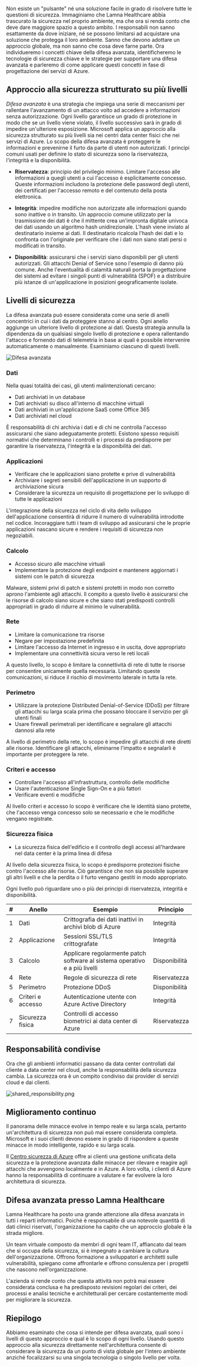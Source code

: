 Non esiste un "pulsante" né una soluzione facile in grado di risolvere tutte le questioni di sicurezza. Immaginiamo che Lamna Healthcare abbia trascurato la sicurezza nel proprio ambiente, ma che ora si renda conto che deve dare maggiore spazio a questo ambito. I responsabili non sanno esattamente da dove iniziare, né se possono limitarsi ad acquistare una soluzione che protegga il loro ambiente. Sanno che devono adottare un approccio globale, ma non sanno che cosa deve farne parte. Ora individueremo i concetti chiave della difesa avanzata, identificheremo le tecnologie di sicurezza chiave e le strategie per supportare una difesa avanzata e parleremo di come applicare questi concetti in fase di progettazione dei servizi di Azure.

## <a name="a-layered-approach-to-security"></a>Approccio alla sicurezza strutturato su più livelli

*Difesa avanzata* è una strategia che impiega una serie di meccanismi per rallentare l'avanzamento di un attacco volto ad accedere a informazioni senza autorizzazione. Ogni livello garantisce un grado di protezione in modo che se un livello viene violato, il livello successivo sarà in grado di impedire un'ulteriore esposizione. Microsoft applica un approccio alla sicurezza strutturato su più livelli sia nei centri data center fisici che nei servizi di Azure. Lo scopo della difesa avanzata è proteggere le informazioni e prevenirne il furto da parte di utenti non autorizzati. I principi comuni usati per definire lo stato di sicurezza sono la riservatezza, l'integrità e la disponibilità.

- __Riservatezza__: principio del privilegio minimo. Limitare l'accesso alle informazioni a quegli utenti a cui l'accesso è esplicitamente concesso. Queste informazioni includono la protezione delle password degli utenti, dei certificati per l'accesso remoto e del contenuto della posta elettronica.

- __Integrità__: impedire modifiche non autorizzate alle informazioni quando sono inattive o in transito. Un approccio comune utilizzato per la trasmissione dei dati è che il mittente crea un'impronta digitale univoca dei dati usando un algoritmo hash unidirezionale. L'hash viene inviato al destinatario insieme ai dati. Il destinatario ricalcola l'hash dei dati e lo confronta con l'originale per verificare che i dati non siano stati persi o modificati in transito.

- __Disponibilità__: assicurarsi che i servizi siano disponibili per gli utenti autorizzati. Gli attacchi Denial of Service sono l'esempio di danno più comune. Anche l'eventualità di calamità naturali porta la progettazione dei sistemi ad evitare i singoli punti di vulnerabilità (SPOF) e a distribuire più istanze di un'applicazione in posizioni geograficamente isolate.

## <a name="security-layers"></a>Livelli di sicurezza

La difesa avanzata può essere considerata come una serie di anelli concentrici in cui i dati da proteggere stanno al centro. Ogni anello aggiunge un ulteriore livello di protezione ai dati. Questa strategia annulla la dipendenza da un qualsiasi singolo livello di protezione e opera rallentando l'attacco e fornendo dati di telemetria in base ai quali è possibile intervenire automaticamente o manualmente. Esaminiamo ciascuno di questi livelli.

![Difesa avanzata](../media-draft/defense_in_depth_layers_small.PNG)

### <a name="data"></a>Dati

Nella quasi totalità dei casi, gli utenti malintenzionati cercano:

- Dati archiviati in un database
- Dati archiviati su disco all'interno di macchine virtuali
- Dati archiviati in un'applicazione SaaS come Office 365
- Dati archiviati nel cloud

È responsabilità di chi archivia i dati e di chi ne controlla l'accesso assicurarsi che siano adeguatamente protetti. Esistono spesso requisiti normativi che determinano i controlli e i processi da predisporre per garantire la riservatezza, l'integrità e la disponibilità dei dati.

### <a name="applications"></a>Applicazioni

- Verificare che le applicazioni siano protette e prive di vulnerabilità
- Archiviare i segreti sensibili dell'applicazione in un supporto di archiviazione sicura
- Considerare la sicurezza un requisito di progettazione per lo sviluppo di tutte le applicazioni

L'integrazione della sicurezza nel ciclo di vita dello sviluppo dell'applicazione consentirà di ridurre il numero di vulnerabilità introdotte nel codice. Incoraggiare tutti i team di sviluppo ad assicurarsi che le proprie applicazioni nascano sicure e rendere i requisiti di sicurezza non negoziabili.

### <a name="compute"></a>Calcolo

- Accesso sicuro alle macchine virtuali
- Implementare la protezione degli endpoint e mantenere aggiornati i sistemi con le patch di sicurezza

Malware, sistemi privi di patch e sistemi protetti in modo non corretto aprono l'ambiente agli attacchi. Il compito a questo livello è assicurarsi che le risorse di calcolo siano sicure e che siano stati predisposti controlli appropriati in grado di ridurre al minimo le vulnerabilità.

### <a name="networking"></a>Rete

- Limitare la comunicazione tra risorse
- Negare per impostazione predefinita
- Limitare l'accesso da Internet in ingresso e in uscita, dove appropriato
- Implementare una connettività sicura verso le reti locali

A questo livello, lo scopo è limitare la connettività di rete di tutte le risorse per consentire unicamente quella necessaria. Limitando queste comunicazioni, si riduce il rischio di movimento laterale in tutta la rete.

### <a name="perimeter"></a>Perimetro

- Utilizzare la protezione Distributed Denial-of-Service (DDoS) per filtrare gli attacchi su larga scala prima che possano bloccare il servizio per gli utenti finali
- Usare firewall perimetrali per identificare e segnalare gli attacchi dannosi alla rete

A livello di perimetro della rete, lo scopo è impedire gli attacchi di rete diretti alle risorse. Identificare gli attacchi, eliminarne l'impatto e segnalarli è importante per proteggere la rete.

### <a name="policies--access"></a>Criteri e accesso

- Controllare l'accesso all'infrastruttura, controllo delle modifiche
- Usare l'autenticazione Single Sign-On e a più fattori
- Verificare eventi e modifiche

Al livello criteri e accesso lo scopo è verificare che le identità siano protette, che l'accesso venga concesso solo se necessario e che le modifiche vengano registrate.

### <a name="physical-security"></a>Sicurezza fisica

- La sicurezza fisica dell'edificio e il controllo degli accessi all'hardware nel data center è la prima linea di difesa

Al livello della sicurezza fisica, lo scopo è predisporre protezioni fisiche contro l'accesso alle risorse. Ciò garantisce che non sia possibile superare gli altri livelli e che la perdita o il furto vengano gestiti in modo appropriato.

Ogni livello può riguardare uno o più dei principi di riservatezza, integrità e disponibilità.

|#|Anello|Esempio|Principio
|---|---|---|---|
|1|Dati|Crittografia dei dati inattivi in archivi blob di Azure|Integrità|
|2|Applicazione|Sessioni SSL/TLS crittografate|Integrità|
|3|Calcolo|Applicare regolarmente patch software al sistema operativo e a più livelli|Disponibilità|
|4|Rete|Regole di sicurezza di rete|Riservatezza|
|5|Perimetro|Protezione DDoS|Disponibilità|
|6|Criteri e accesso|Autenticazione utente con Azure Active Directory|Integrità|
|7|Sicurezza fisica|Controlli di accesso biometrici ai data center di Azure|Riservatezza|

## <a name="shared-responsibilities"></a>Responsabilità condivise

Ora che gli ambienti informatici passano da data center controllati dal cliente a data center nel cloud, anche la responsabilità della sicurezza cambia. La sicurezza ora è un compito condiviso dai provider di servizi cloud e dai clienti.

![shared_responsibility.png](../media-draft/shared_responsibilities.png)

## <a name="continuous-improvement"></a>Miglioramento continuo

Il panorama delle minacce evolve in tempo reale e su larga scala, pertanto un'architettura di sicurezza non può mai essere considerata completa. Microsoft e i suoi clienti devono essere in grado di rispondere a queste minacce in modo intelligente, rapido e su larga scala.

Il [Centro sicurezza di Azure](https://azure.microsoft.com/en-us/services/security-center/) offre ai clienti una gestione unificata della sicurezza e la protezione avanzata dalle minacce per rilevare e reagire agli attacchi che avvengono localmente e in Azure. A loro volta, i clienti di Azure hanno la responsabilità di continuare a valutare e far evolvere la loro architettura di sicurezza.

## <a name="defense-in-depth-at-lamna-healthcare"></a>Difesa avanzata presso Lamna Healthcare

Lamna Healthcare ha posto una grande attenzione alla difesa avanzata in tutti i reparti informatici. Poiché è responsabile di una notevole quantità di dati clinici riservati, l'organizzazione ha capito che un approccio globale è la strada migliore. 

Un team virtuale composto da membri di ogni team IT, affiancato dal team che si occupa della sicurezza, si è impegnato a cambiare la cultura dell'organizzazione. Offrono formazione a sviluppatori e architetti sulle vulnerabilità, spiegano come affrontarle e offrono consulenza per i progetti che nascono nell'organizzazione.

L'azienda si rende conto che questa attività non potrà mai essere considerata conclusa e ha predisposto revisioni regolari dei criteri, dei processi e analisi tecniche e architetturali per cercare costantemente modi per migliorare la sicurezza.

## <a name="summary"></a>Riepilogo

Abbiamo esaminato che cosa si intende per difesa avanzata, quali sono i livelli di questo approccio e qual è lo scopo di ogni livello. Usando questo approccio alla sicurezza direttamente nell'architettura consente di considerare la sicurezza da un punto di vista globale per l'intero ambiente anziché focalizzarsi su una singola tecnologia o singolo livello per volta.